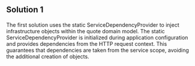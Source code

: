 ## Solution 1
<div align="center" style="margin-bottom:20px">
</div>

The first solution uses the static ServiceDependencyProvider to inject infrastructure objects within the quote domain model. The static ServiceDependencyProvider is initialized during application configuration and provides dependencies from the HTTP request context. This guarantees that dependencies are taken from the service scope, avoiding the additional creation of objects.
